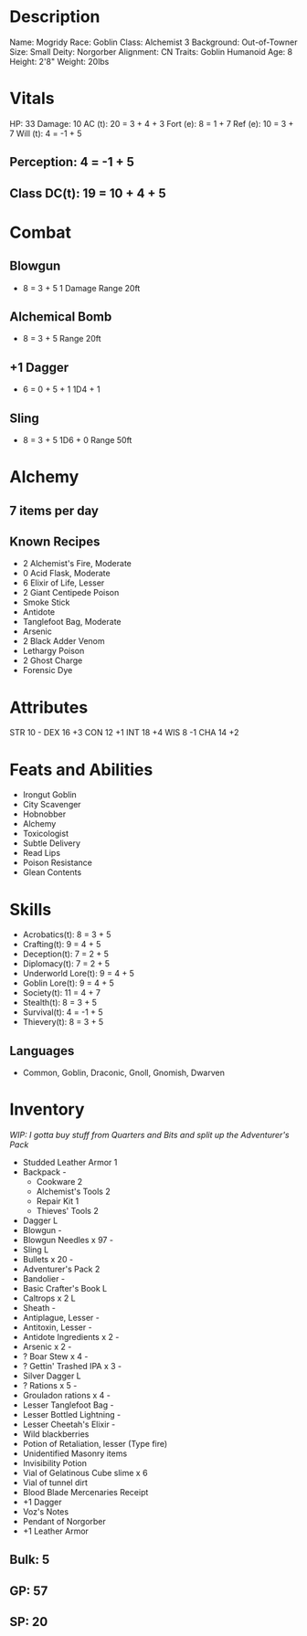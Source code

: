 <!-- markdownlint-disable MD004 -->
<!-- markdownlint-disable MD024 -->
<!-- markdownlint-disable MD025 -->
<!-- markdownlint-disable MD030 -->
<!-- markdownlint-disable MD036 -->

# Description

 Name:       Mogridy
 Race:       Goblin
 Class:      Alchemist 3
 Background: Out-of-Towner
 Size:       Small
 Deity:      Norgorber
 Alignment:  CN
 Traits:     Goblin Humanoid
 Age:        8
 Height:     2'8"
 Weight:     20lbs

# Vitals

 HP:       33
 Damage:   10
 AC (t):   20 = 3 + 4 + 3
 Fort (e): 8 =  1 + 7
 Ref (e):  10 =  3 + 7
 Will (t): 4 = -1 + 5

## Perception: 4 = -1 + 5

## Class DC(t): 19 = 10 + 4 + 5

# Combat

## Blowgun

+ 8 = 3 + 5
 1 Damage
 Range 20ft

## Alchemical Bomb

+ 8 = 3 + 5
 Range 20ft

## +1 Dagger

+ 6 = 0 + 5 + 1
 1D4 + 1

## Sling

+ 8 = 3 + 5
 1D6 + 0
 Range 50ft

# Alchemy

## 7 items per day

## Known Recipes

- 2 Alchemist's Fire, Moderate
- 0 Acid Flask, Moderate
- 6 Elixir of Life, Lesser
- 2 Giant Centipede Poison
-   Smoke Stick
-   Antidote
-   Tanglefoot Bag, Moderate
-   Arsenic
- 2 Black Adder Venom
- Lethargy Poison
- 2 Ghost Charge
- Forensic Dye

# Attributes

STR 10 -
DEX 16 +3
CON 12 +1
INT 18 +4
WIS 8  -1
CHA 14 +2

# Feats and Abilities

- Irongut Goblin
- City Scavenger
- Hobnobber
- Alchemy
- Toxicologist
- Subtle Delivery
- Read Lips
- Poison Resistance
- Glean Contents

# Skills

- Acrobatics(t):      8 =  3 + 5
- Crafting(t):        9 =  4 + 5
- Deception(t):       7 =  2 + 5
- Diplomacy(t):       7 =  2 + 5
- Underworld Lore(t): 9 =  4 + 5
- Goblin Lore(t):     9 =  4 + 5
- Society(t):         11 =  4 + 7
- Stealth(t):         8 =  3 + 5
- Survival(t):        4 = -1 + 5
- Thievery(t):        8 =  3 + 5

## Languages

- Common, Goblin, Draconic, Gnoll, Gnomish, Dwarven

# Inventory

*WIP: I gotta buy stuff from Quarters and Bits and split up the Adventurer's Pack*

- Studded Leather Armor     1
- Backpack                  -
  - Cookware                2
  - Alchemist's Tools       2
  - Repair Kit              1
  - Thieves' Tools          2
- Dagger                    L
- Blowgun                   -
- Blowgun Needles x 97      -
- Sling                     L
- Bullets x 20              -
- Adventurer's Pack         2
- Bandolier                 -
- Basic Crafter's Book      L
- Caltrops x 2              L
- Sheath                    -
- Antiplague, Lesser        -
- Antitoxin, Lesser         -
- Antidote Ingredients x 2  -
- Arsenic x 2               -
- ? Boar Stew x 4           -
- ? Gettin' Trashed IPA x 3 -
- Silver Dagger             L
- ? Rations x 5             -
- Grouladon rations x 4     -
- Lesser Tanglefoot Bag     -
- Lesser Bottled Lightning  -
- Lesser Cheetah's Elixir   -
- Wild blackberries
- Potion of Retaliation, lesser (Type fire)
- Unidentified Masonry items
- Invisibility Potion
- Vial of Gelatinous Cube slime x 6
- Vial of tunnel dirt
- Blood Blade Mercenaries Receipt
- +1 Dagger
- Voz's Notes
- Pendant of Norgorber
- +1 Leather Armor

## Bulk: 5

## GP: 57

## SP: 20

